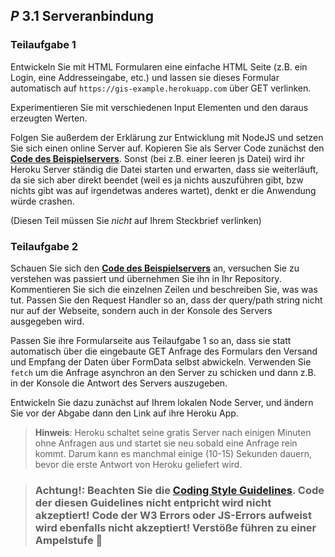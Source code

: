 ## _P_ **3.1** Serveranbindung

### Teilaufgabe 1

Entwickeln Sie mit HTML Formularen eine einfache HTML Seite (z.B. ein Login, eine Addresseingabe, etc.) und lassen sie dieses Formular automatisch auf `https://gis-example.herokuapp.com` über GET verlinken.

Experimentieren Sie mit verschiedenen Input Elementen und den daraus erzeugten Werten. 

Folgen Sie außerdem der Erklärung zur Entwicklung mit NodeJS und setzen Sie sich einen online Server auf. Kopieren Sie als Server Code zunächst den **[Code des Beispielservers](https://github.com/Plagiatus/GIS_SoSe2020/blob/master/Aufgabe08/Server/server.ts)**. Sonst (bei z.B. einer leeren js Datei) wird ihr Heroku Server ständig die Datei starten und erwarten, dass sie weiterläuft, da sie sich aber direkt beendet (weil es ja nichts auszuführen gibt, bzw nichts gibt was auf irgendetwas anderes wartet), denkt er die Anwendung würde crashen.

(Diesen Teil müssen Sie _nicht_ auf Ihrem Steckbrief verlinken)

### Teilaufgabe 2

Schauen Sie sich den **[Code des Beispielservers](https://github.com/Plagiatus/GIS_SoSe2020/blob/master/Aufgabe08/Server/server.ts)** an, versuchen Sie zu verstehen was passiert und übernehmen Sie ihn in Ihr Repository. Kommentieren Sie sich die einzelnen Zeilen und beschreiben Sie, was was tut. Passen Sie den Request Handler so an, dass der query/path string nicht nur auf der Webseite, sondern auch in der Konsole des Servers ausgegeben wird.

Passen Sie ihre Formularseite aus Teilaufgabe 1 so an, dass sie statt automatisch über die eingebaute GET Anfrage des Formulars den Versand und Empfang der Daten über FormData selbst abwickeln. Verwenden Sie `fetch` um die Anfrage asynchron an den Server zu schicken und dann z.B. in der Konsole die Antwort des Servers auszugeben.

Entwickeln Sie dazu zunächst auf Ihrem lokalen Node Server, und ändern Sie vor der Abgabe dann den Link auf ihre Heroku App.

> **Hinweis**: Heroku schaltet seine gratis Server nach einigen Minuten ohne Anfragen aus und startet sie neu sobald eine Anfrage rein kommt. Darum kann es manchmal einige (10-15) Sekunden dauern, bevor die erste Antwort von Heroku geliefert wird.

>### **Achtung!:** Beachten Sie die [<ins>Coding Style Guidelines</ins>](https://hs-furtwangen.github.io/GIS-SoSe-2020/codingstyle/). Code der diesen Guidelines nicht entpricht wird nicht akzeptiert! Code der W3 Errors oder JS-Errors aufweist wird ebenfalls nicht akzeptiert! Verstöße führen zu einer Ampelstufe 🚦
